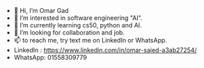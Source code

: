 - 👋 Hi, I’m Omar Gad
- 👀 I’m interested in software engineering "AI". 
- 🌱 I’m currently learning cs50, python and AI.
- 💞️ I’m looking for collaboration and job.
- 📫 to reach me, try text me on LinkedIn or WhatsApp.
- LinkedIn : https://www.linkedin.com/in/omar-saied-a3ab27254/
- WhatsApp: 01558309779
<!---
realmaro/realmaro is a ✨ special ✨ repository because its `README.md` (this file) appears on your GitHub profile.
You can click the Preview link to take a look at your changes.
--->
